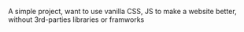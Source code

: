 A simple project, want to use vanilla CSS, JS to make a website better, without 3rd-parties libraries or framworks